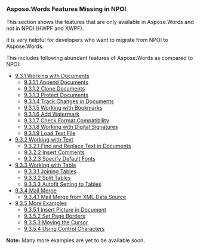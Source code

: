 <div>
<h3>Aspose.Words Features Missing in NPOI</h3>
<p>This section shows the features that are only available in Aspose.Words and not in NPOI (HWPF and XWPF).</p>
<p>It is very helpful for developers who want to migrate from NPOI to Aspose.Words.</p>
<p>This includes following abundant features of Aspose.Words as compared to NPOI:</p>
<ul>
<li><a href="http://www.aspose.com/docs/display/wordsnet/9.3.1+Working+with+Documents" title="9.3.1 Working with Documents">9.3.1 Working with Documents</a>
<ul>
<li><a href="http://www.aspose.com/docs/display/wordsnet/9.3.1.1+Append+Documents" title="9.3.1.1 Append Documents">9.3.1.1 Append Documents</a>
</li><li><a href="http://www.aspose.com/docs/display/wordsnet/9.3.1.2+Clone+Documents" title="9.3.1.2 Clone Documents">9.3.1.2 Clone Documents</a>
</li><li><a href="http://www.aspose.com/docs/display/wordsnet/9.3.1.3+Protect+Documents" title="9.3.1.3 Protect Documents">9.3.1.3 Protect Documents</a>
</li><li><a href="http://www.aspose.com/docs/display/wordsnet/9.3.1.4+Track+Changes+in+Documents" title="9.3.1.4 Track Changes in Documents">9.3.1.4 Track Changes in Documents</a>
</li><li><a href="http://www.aspose.com/docs/display/wordsnet/9.3.1.5+Working+with+Bookmarks" title="9.3.1.5 Working with Bookmarks">9.3.1.5 Working with Bookmarks</a>
</li><li><a href="http://www.aspose.com/docs/display/wordsnet/9.3.1.6+Add+Watermark" title="9.3.1.6 Add Watermark">9.3.1.6 Add Watermark</a>
</li><li><a href="http://www.aspose.com/docs/display/wordsnet/9.3.1.7+Check+Format+Compatibility" title="9.3.1.7 Check Format Compatibility">9.3.1.7 Check Format Compatibility</a>
</li><li><a href="http://www.aspose.com/docs/display/wordsnet/9.3.1.8+Working+with+Digital+Signatures" title="9.3.1.8 Working with Digital Signatures">9.3.1.8 Working with Digital Signatures</a>
</li><li><a href="http://www.aspose.com/docs/display/wordsnet/9.3.1.9+Load+Text+File" title="9.3.1.9 Load Text File">9.3.1.9 Load Text File</a>
</li></ul>
</li><li><a href="http://www.aspose.com/docs/display/wordsnet/9.3.2+Working+with+Text" title="9.3.2 Working with Text">9.3.2 Working with Text</a>
<ul>
<li><a href="http://www.aspose.com/docs/display/wordsnet/9.3.2.1+Find+and+Replace+Text+in+Documents" title="9.3.2.1 Find and Replace Text in Documents">9.3.2.1 Find and Replace Text in Documents</a>
</li><li><a href="http://www.aspose.com/docs/display/wordsnet/9.3.2.2+Insert+Comments" title="9.3.2.2 Insert Comments">9.3.2.2 Insert Comments</a>
</li><li><a href="http://www.aspose.com/docs/display/wordsnet/9.3.2.3+Specify+Default+Fonts" title="9.3.2.3 Specify Default Fonts">9.3.2.3 Specify Default Fonts</a>
</li></ul>
</li><li><a href="http://www.aspose.com/docs/display/wordsnet/9.3.3+Working+with+Table" title="9.3.3 Working with Table">9.3.3 Working with Table</a>
<ul>
<li><a href="http://www.aspose.com/docs/display/wordsnet/9.3.3.1+Joining+Tables" title="9.3.3.1 Joining Tables">9.3.3.1 Joining Tables</a>
</li><li><a href="http://www.aspose.com/docs/display/wordsnet/9.3.3.2+Split+Tables" title="9.3.3.2 Split Tables">9.3.3.2 Split Tables</a>
</li><li><a href="http://www.aspose.com/docs/display/wordsnet/9.3.3.3+Autofit+Setting+to+Tables" title="9.3.3.3 Autofit Setting to Tables">9.3.3.3 Autofit Setting to Tables</a>
</li></ul>
</li><li><a href="http://www.aspose.com/docs/display/wordsnet/9.3.4+Mail+Merge" title="9.3.4 Mail Merge">9.3.4 Mail Merge</a>
<ul>
<li><a href="http://www.aspose.com/docs/display/wordsnet/9.3.4.1+Mail+Merge+from+XML+Data+Source" title="9.3.4.1 Mail Merge from XML Data Source">9.3.4.1 Mail Merge from XML Data Source</a>
</li></ul>
</li><li><a href="http://www.aspose.com/docs/display/wordsnet/9.3.5+More+Examples" title="9.3.5 More Examples">9.3.5 More Examples</a>
<ul>
<li><a href="http://www.aspose.com/docs/display/wordsnet/9.3.5.1+Insert+Picture+in+Document" title="9.3.5.1 Insert Picture in Document">9.3.5.1 Insert Picture in Document</a>
</li><li><a href="http://www.aspose.com/docs/display/wordsnet/9.3.5.2+Set+Page+Borders" title="9.3.5.2 Set Page Borders">9.3.5.2 Set Page Borders</a>
</li><li><a href="http://www.aspose.com/docs/display/wordsnet/9.3.5.3+Moving+the+Cursor" title="9.3.5.3 Moving the Cursor">9.3.5.3 Moving the Cursor</a>
</li><li><a href="http://www.aspose.com/docs/display/wordsnet/9.3.5.4+Using+Control+Characters" title="9.3.5.4 Using Control Characters">9.3.5.4 Using Control Characters</a>
</li></ul>
</li></ul>
<p><strong>Note:</strong> Many more examples are yet to be available soon.</p>
</div>